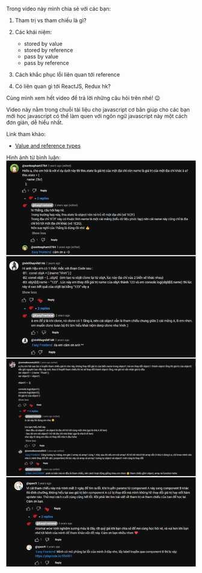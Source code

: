 Trong video này mình chia sẻ với các bạn:

1. Tham trị vs tham chiếu là gì?

2. Các khái niệm:

   - stored by value
   - stored by reference
   - pass by value
   - pass by reference

3. Cách khắc phục lỗi liên quan tới reference

4. Có liên quan gì tới ReactJS, Redux hk?

Cùng mình xem hết video để trả lời những câu hỏi trên nhé! 😉

Video này nằm trong chuỗi tài liệu cho javascript cơ bản giúp cho các bạn mới học javascript có thể làm quen với ngôn ngữ javascript này một cách đơn giản, dễ hiểu nhất.

Link tham khảo:

- [Value and reference types](https://codeburst.io/explaining-value-vs-reference-in-javascript-647a975e12a0)

Hình ảnh từ bình luận:
![Alt text](image.png)
![Alt text](image-1.png)
![Alt text](image-2.png)
![Alt text](image-3.png)
